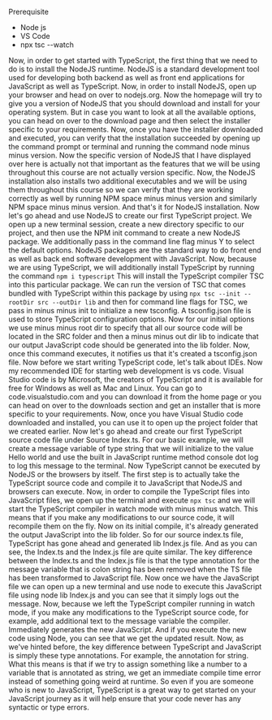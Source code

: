 Prerequisite

- Node js
- VS Code
- npx tsc --watch

Now, in order to get started with TypeScript, the first thing that we need to do is to install the
NodeJS runtime.
NodeJS is a standard development tool used for developing both backend as well as front end applications
for JavaScript as well as TypeScript.
Now, in order to install NodeJS, open up your browser and head on over to nodejs.org.
Now the homepage will try to give you a version of NodeJS that you should download and install for your
operating system.
But in case you want to look at all the available options, you can head on over to the download page
and then select the installer specific to your requirements.
Now, once you have the installer downloaded and executed, you can verify that the installation succeeded
by opening up the command prompt or terminal and running the command node minus minus version.
Now the specific version of NodeJS that I have displayed over here is actually not that important as
the features that we will be using throughout this course are not actually version specific.
Now, the NodeJS installation also installs two additional executables and we will be using them throughout
this course so we can verify that they are working correctly as well by running NPM space minus minus
version and similarly NPM space minus minus version.
And that's it for NodeJS installation.
Now let's go ahead and use NodeJS to create our first TypeScript project.
We open up a new terminal session, create a new directory specific to our project, and then use the
NPM init command to create a new NodeJS package.
We additionally pass in the command line flag minus Y to select the default options.
NodeJS packages are the standard way to do front end as well as back end software development with JavaScript.
Now, because we are using TypeScript, we will additionally install TypeScript by running the command
`npm i typescript`
This will install the TypeScript compiler TSC into this particular package.
We can run the version of TSC that comes bundled with TypeScript within this package by using `npx tsc --init --rootDir src --outDir lib`
and then for command line flags for TSC, we pass in minus minus init to initialize a new tsconfig.
A tsconfig.json file is used to store TypeScript configuration options.
Now for our initial options we use minus minus root dir to specify that all our source code will be
located in the SRC folder and then a minus minus out dir lib to indicate that our output JavaScript
code should be generated into the lib folder.
Now, once this command executes, it notifies us that it's created a tsconfig.json file.
Now before we start writing TypeScript code, let's talk about IDEs.
Now my recommended IDE for starting web development is vs code.
Visual Studio code is by Microsoft, the creators of TypeScript and it is available for free for Windows
as well as Mac and Linux.
You can go to code.visualstudio.com and you can download it from the home page or you can head on over
to the downloads section and get an installer that is more specific to your requirements.
Now, once you have Visual Studio code downloaded and installed, you can use it to open up the project
folder that we created earlier.
Now let's go ahead and create our first TypeScript source code file under Source Index.ts.
For our basic example, we will create a message variable of type string that we will initialize to
the value Hello world and use the built in JavaScript runtime method console dot log to log this message
to the terminal.
Now TypeScript cannot be executed by NodeJS or the browsers by itself.
The first step is to actually take the TypeScript source code and compile it to JavaScript that NodeJS
and browsers can execute.
Now, in order to compile the TypeScript files into JavaScript files, we open up the terminal and execute
`npx tsc` and we will start the TypeScript compiler in watch mode with minus minus watch.
This means that if you make any modifications to our source code, it will recompile them on the fly.
Now on its initial compile, it's already generated the output JavaScript into the lib folder.
So for our source index.ts file, TypeScript has gone ahead and generated lib Index.js file.
And as you can see, the Index.ts and the Index.js file are quite similar.
The key difference between the Index.ts and the Index.js file is that the type annotation for the message
variable that is colon string has been removed when the TS file has been transformed to JavaScript file.
Now once we have the JavaScript file we can open up a new terminal and use node to execute this JavaScript
file using node lib Index.js and you can see that it simply logs out the message.
Now, because we left the TypeScript compiler running in watch mode, if you make any modifications
to the TypeScript source code, for example, add additional text to the message variable the compiler.
Immediately generates the new JavaScript.
And if you execute the new code using Node, you can see that we get the updated result.
Now, as we've hinted before, the key difference between TypeScript and JavaScript is simply these
type annotations.
For example, the annotation for string.
What this means is that if we try to assign something like a number to a variable that is annotated
as string, we get an immediate compile time error instead of something going weird at runtime.
So even if you are someone who is new to JavaScript, TypeScript is a great way to get started on your
JavaScript journey as it will help ensure that your code never has any syntactic or type errors.
